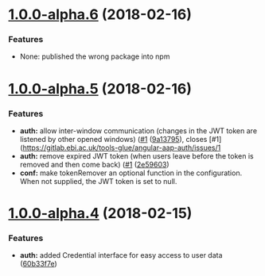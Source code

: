 <a name="1.0.0-alpha.6"></a>
# [1.0.0-alpha.6](https://gitlab.ebi.ac.uk/tools-glue/angular-aap-auth/compare/1.0.0-alpha.5...1.0.0-alpha.6) (2018-02-16)

### Features
* None: published the wrong package into npm

<a name="1.0.0-alpha.5"></a>
# [1.0.0-alpha.5](https://gitlab.ebi.ac.uk/tools-glue/angular-aap-auth/compare/1.0.0-alpha.4...1.0.0-alpha.5) (2018-02-16)

### Features

* **auth:** allow inter-window communication (changes in the JWT token are listened by other opened windows) ([#1](https://gitlab.ebi.ac.uk/tools-glue/angular-aap-auth/issues/1) ([9a13795](https://gitlab.ebi.ac.uk/tools-glue/angular-aap-auth/commit/9a13795)), closes [#1](https://gitlab.ebi.ac.uk/tools-glue/angular-aap-auth/issues/1
* **auth:** remove expired JWT token (when users leave before the token is removed and then come back) ([#1](https://gitlab.ebi.ac.uk/tools-glue/angular-aap-auth/issues/1) ([2e59603](https://gitlab.ebi.ac.uk/tools-glue/angular-aap-auth/commit/2e59603))
* **conf:** make tokenRemover an optional function in the configuration. When
    not supplied, the JWT token is set to null.


<a name="1.0.0-alpha.4"></a>
# [1.0.0-alpha.4](https://gitlab.ebi.ac.uk/tools-glue/angular-aap-auth/compare/1.0.0-alpha.3...1.0.0-alpha.4) (2018-02-15)

### Features

* **auth:** added Credential interface for easy access to user data ([60b33f7e](https://gitlab.ebi.ac.uk/tools-glue/angular-aap-auth/commit/60b33f7e))
